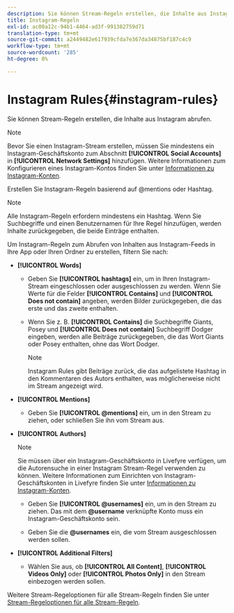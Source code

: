 ```yaml
---
description: Sie können Stream-Regeln erstellen, die Inhalte aus Instagram abrufen.
title: Instagram-Regeln
exl-id: ac00a12c-94b1-4464-ad3f-991382759d71
translation-type: tm+mt
source-git-commit: a2449482e617939cfda7e367da34875bf187c4c9
workflow-type: tm+mt
source-wordcount: '285'
ht-degree: 0%

---
```


# Instagram Rules{#instagram-rules}

Sie können Stream-Regeln erstellen, die Inhalte aus Instagram abrufen.

>[!NOTE]
>
>Bevor Sie einen Instagram-Stream erstellen, müssen Sie mindestens ein Instagram-Geschäftskonto zum Abschnitt **[!UICONTROL Social Accounts]** in **[!UICONTROL Network Settings]** hinzufügen. Weitere Informationen zum Konfigurieren eines Instagram-Kontos finden Sie unter [Informationen zu Instagram-Konten](../c-users-creating-accounts-with-studio-access/t-configure-social-accout-instagram/c-about-instagram-accounts.md#c_about_instagram_accounts).

Erstellen Sie Instagram-Regeln basierend auf @mentions oder Hashtag.

>[!NOTE]
>
>Alle Instagram-Regeln erfordern mindestens ein Hashtag. Wenn Sie Suchbegriffe und einen Benutzernamen für Ihre Regel hinzufügen, werden Inhalte zurückgegeben, die beide Einträge enthalten.

Um Instagram-Regeln zum Abrufen von Inhalten aus Instagram-Feeds in Ihre App oder Ihren Ordner zu erstellen, filtern Sie nach:

* **[!UICONTROL Words]**

   * Geben Sie **[!UICONTROL hashtags]** ein, um in Ihren Instagram-Stream eingeschlossen oder ausgeschlossen zu werden. Wenn Sie Werte für die Felder **[!UICONTROL Contains]** und **[!UICONTROL Does not contain]** angeben, werden Bilder zurückgegeben, die das erste und das zweite enthalten.

   * Wenn Sie z. B. **[!UICONTROL Contains]** die Suchbegriffe Giants, Posey und **[!UICONTROL Does not contain]** Suchbegriff Dodger eingeben, werden alle Beiträge zurückgegeben, die das Wort Giants oder Posey enthalten, ohne das Wort Dodger.

      >[!NOTE]
      >
      >Instagram Rules gibt Beiträge zurück, die das aufgelistete Hashtag in den Kommentaren des Autors enthalten, was möglicherweise nicht im Stream angezeigt wird.

* **[!UICONTROL Mentions]**

   * Geben Sie **[!UICONTROL @mentions]** ein, um in den Stream zu ziehen, oder schließen Sie ihn vom Stream aus.

* **[!UICONTROL Authors]**

   >[!NOTE]
   >
   >Sie müssen über ein Instagram-Geschäftskonto in Livefyre verfügen, um die Autorensuche in einer Instagram Stream-Regel verwenden zu können. Weitere Informationen zum Einrichten von Instagram-Geschäftskonten in Livefyre finden Sie unter [Informationen zu Instagram-Konten](../c-users-creating-accounts-with-studio-access/t-configure-social-accout-instagram/c-about-instagram-accounts.md#c_about_instagram_accounts).

   * Geben Sie **[!UICONTROL @usernames]** ein, um in den Stream zu ziehen. Das mit dem **@username** verknüpfte Konto muss ein Instagram-Geschäftskonto sein.

   * Geben Sie die **@usernames** ein, die vom Stream ausgeschlossen werden sollen.

* **[!UICONTROL Additional Filters]**

   * Wählen Sie aus, ob **[!UICONTROL All Content]**, **[!UICONTROL Videos Only]** oder **[!UICONTROL Photos Only]** in den Stream einbezogen werden sollen.

Weitere Stream-Regeloptionen für alle Stream-Regeln finden Sie unter [Stream-Regeloptionen für alle Stream-Regeln](../c-streams/c-stream-rule-options-for-all-stream-rules.md#c_stream_rule_options_for_all_stream_rules).
